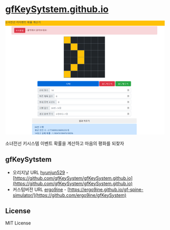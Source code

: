 # [gfKeySytstem.github.io](https://ergo9ine.github.io/gfKeySystem/)

![미리보기](https://raw.githubusercontent.com/ergo9ine/gfKeySystem/master/img/priview.png)

소녀전선 키시스템 이벤트 확률을 계산하고 마음의 평화를 되찾자

## gfKeySytstem

 * 오리지날 URL [hyunjun529](https://github.com/hyunjun529) - [https://github.com/gfKeySystem/gfKeySystem.github.io](https://github.com/gfKeySystem/gfKeySystem.github.io)
 * 커스텀버전  URL [ergo9ine](https://github.com/ergo9ine) - [https://ergo9ine.github.io/gf-spine-simulator/](https://github.com/ergo9ine/gfKeySystem)


## License

MIT License